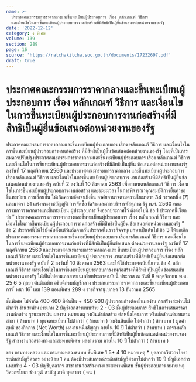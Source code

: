 ```yaml
---
name: >-
  ประกาศคณะกรรมการราคากลางและขึ้นทะเบียนผู้ประกอบการ เรื่อง หลักเกณฑ์ วิธีการ
  และเงื่อนไขในการขึ้นทะเบียนผู้ประกอบการงานก่อสร้างที่มีสิทธิเป็นผู้ยื่นข้อเสนอต่อหน่วยงานของรัฐ
date: '2022-12-12'
category: ง พิเศษ
volume: 139
section: 289
page: 16
source: 'https://ratchakitcha.soc.go.th/documents/17232697.pdf'
draft: true
---
```


# ประกาศคณะกรรมการราคากลางและขึ้นทะเบียนผู้ประกอบการ เรื่อง หลักเกณฑ์ วิธีการ และเงื่อนไขในการขึ้นทะเบียนผู้ประกอบการงานก่อสร้างที่มีสิทธิเป็นผู้ยื่นข้อเสนอต่อหน่วยงานของรัฐ

ประกาศคณะกรรมการราคากลางและขึ้นทะเบียนผู้ประกอบการ เรื่อง หลักเกณฑ์ วิธีการ และเงื่อนไขในการขึ้นทะเบียนผู้ประกอบการงานก่อสร้าง ที่มีสิทธิเป็นผู้ยื่นข้อเสนอต่อหน่วยงานของรัฐ โดยที่เป็นการสมควรปรับปรุงประกาศคณะกรรมการราคากลางและขึ้นทะเบียนผู้ประกอบการ เรื่อง หลักเกณฑ์ วิธีการ และเงื่อนไขในการขึ้นทะเบียนผู้ประกอบการงานก่อสร้างที่มีสิทธิเป็นผู้ยื่น ข้อเสนอต่อหน่วยงานของรัฐ ลงวันที่ 17 พฤศจิกายน 2560 และประกาศคณะกรรมการราคากลาง และขึ้นทะเบียนผู้ประกอบการ เรื่อง หลักเกณฑ์ วิธีการ และเงื่อนไขในการขึ้นทะเบียนผู้ประกอบการ งานก่อสร้างที่มีสิทธิเป็นผู้ยื่นข้อเสนอต่อหน่วยงานของรัฐ ฉบับที่ 2 ลงวันที่ 10 สิงหาคม 2563 เพื่อกาหนดหลักเกณฑ์ วิธีการ เงื่อ นไขในการขึ้นทะเบียนผู้ประกอบการงานก่อสร้าง และระยะเวลา ในการพิจารณาคุณสมบัติการยื่นคำขอขึ้นทะเบียน การเลื่อนชั้น ให้เกิดความชัดเจนยิ่งขึ้น อาศัยอานาจตามความในมาตรา 34 วรรคหนึ่ง (7) และมาตรา 51 แห่งพระราชบัญญัติ การจัดซื้อจัดจ้างและการบริหารพัสดุภาค รัฐ พ.ศ. 2560 คณะกรรมการราคากลางและขึ้นทะเบียน ผู้ประกอบการ จึงออกประกาศไว้ ดังต่อไปนี้ ข้อ 1 ประกาศนี้เรียกว่า “ ประกาศคณะกรรมการราคากลางและขึ้นทะเบียนผู้ประกอบการ เรื่อง หลักเกณฑ์ วิธีการ และเงื่อนไขในการขึ้นทะเบียนผู้ประกอบการงานก่อสร้างที่มีสิทธิเป็นผู้ยื่น ข้อเสนอต่อหน่วยงานของรัฐ ” ข้อ 2 ประกาศนี้ให้ใช้บังคับตั้งแต่วันถัดจากวันประกาศในราชกิจจานุเบกษาเป็นต้นไป ข้อ 3 ให้ยกเลิกประกาศคณะกรรมการราคากลางและขึ้นทะเบียนผู้ประกอบการ เรื่อง หลักเ กณฑ์ วิธีการ และเงื่อนไขในการขึ้นทะเบียนผู้ประกอบการงานก่อสร้างที่มีสิทธิเป็นผู้ยื่นข้อเสนอ ต่อหน่วยงานของรัฐ ลงวันที่ 17 พฤศจิกายน 2560 และประกาศคณะกรรมการราคากลางและ ขึ้นทะเบียนผู้ประกอบการ เรื่อง หลักเกณฑ์ วิธีการ และเงื่อนไขในการขึ้นทะเบียนผู้ ประกอบการ งานก่อสร้างที่มีสิทธิเป็นผู้ยื่นข้อเสนอต่อหน่วยงานของรัฐ ฉบับที่ 2 ลงวันที่ 10 สิงหาคม 2563 และให้ใช้ประกาศฉบับนี้แทน ข้อ 4 หลักเกณฑ์ วิธีการ และเงื่อนไขในการขึ้นทะเบียนผู้ประกอบการงานก่อสร้างที่มีสิทธิ เป็นผู้ยื่นข้อเสนอกับหน่วยงานของรัฐ ให้เป็นไปตามเอกสารแนบท้ายประกาศฉบับนี้ ประกาศ ณ วันที่ 8 พฤศจิกายน พ.ศ. 25 6 5 กุลยา ตันติเตมิท อธิบดีกรมบัญชีกลาง ประธานกรรมการราคากลางและขึ้นทะเบียนผู้ประกอบการ ้ หนา 16 ่ เลม 139 ตอนพิเศษ 289 ง ราชกิจจานุเบกษา 13 ธันวาคม 2565























ชั้นพิเศษ ไม่จํากัด 400 400 มีค่ําเป็น + 450 900 ผู้ประกอบกํารต้องยื่นผลงําน ก่อสร้ํางสะพํานไม่ต่ํากว่ํา งํานสะพํานประเภท 2 บัญชีเอกสารแนบท้าย 2 - 03 ชั้นผู้ประกอบการ สิทธิในการเสนอราคา งานก่อสร้าง ฐานะการเงิน ผลงาน หมายเหตุ วงเงินค่าก่อสร้าง ต่อหนึ่งโครงการ หรือสัดส่วนค่างานตาม สาขา ( ล้านบาท ) ทุนจดทะเบียน ไม่ต่่ากว่า ( ล้านบาท ) วงเงินสินเชื่อ ไม่ต่่ากว่า ( ล้านบาท ) มูลค่าสุทธิ ของกิจการ (Net Worth) ผลงานหนึ่งสัญญา ภายใน 10 ปี ไม่ต่่ากว่า ( ล้านบาท ) ตารางหลักเกณฑ์ วิธีการ และเงื่อนไขในการขึ้นทะเบียนผู้ประกอบการที่มีสิทธิเป็นผู้ยื่นข้อเสนอต่อหน่วยงานของรัฐ สาขางานก่อสร้างทางและสะพานพิเศษ ผลงานรวม ภายใน 10 ปี ไม่ต่่ากว่า ( ล้านบาท )

















ของ กรมทางหลวง และ กรมทางหลวงชนบท ชั้นพิเศษ 1 5* 4 10 หมายเหตุ * บุคลากรวิศวกรโยธาระดับสามัญวิศวกร อย่างน้อย 1 คน ต้องมีประสบการณ์ระดับสามัญวิศวกรไม่ต่ากว่า 10 ปี บัญชีเอกสารแนบท้าย 4 - 03 บัญชีบุคลากร สาขางานก่อสร้างทางและสะพานพิเศษ ชั้นผู้ประกอบการ หมายเหตุ วิศวกรโยธา ช่าง วุฒิ สามัญ ภาคี บุคลากร ( คน )























































